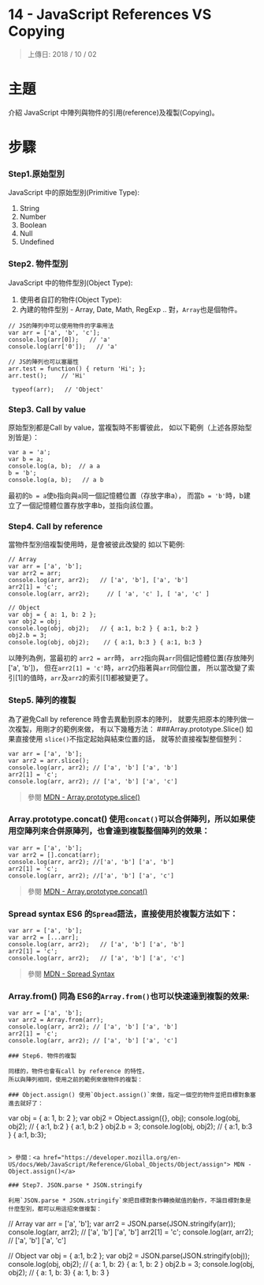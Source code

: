 # 14 - JavaScript References VS Copying

> 上傳日: 2018 / 10 / 02

# 主題

介紹 JavaScript 中陣列與物件的引用(reference)及複製(Copying)。


# 步驟

### Step1.原始型別

JavaScript 中的原始型別(Primitive Type):

 1. String
 2. Number
 3. Boolean
 4. Null
 5. Undefined
 
 ### Step2. 物件型別
 
 JavaScript 中的物件型別(Object Type):
 
 1. 使用者自訂的物件(Object Type):
 2. 內建的物件型別 - Array, Date, Math, RegExp ..
    對，`Array`也是個物件。
    
 ```
 // JS的陣列中可以使用物件的字串用法
 var arr = ['a', 'b', 'c'];
 console.log(arr[0]);   // 'a'
 console.log(arr['0']);   // 'a'
 
 // JS的陣列也可以塞屬性
 arr.test = function() { return 'Hi'; };
 arr.test();    // 'Hi'
 
  typeof(arr);   // 'Object'
  ```
  
  ### Step3. Call by value
  
  原始型別都是Call by value，當複製時不影響彼此，
  如以下範例（上述各原始型別皆是）：
  ```
  var a = 'a';
  var b = a;
  console.log(a, b);  // a a
  b = 'b';
  console.log(a, b);   // a b
  ```
  
  最初的`b = a`使`b`指向與`a`同一個記憶體位置（存放字串a），
  而當`b = 'b'`時，b建立了一個記憶體位置存放字串b，並指向該位置。
  
  ### Step4. Call by reference
  
  當物件型別倍複製使用時，是會被彼此改變的
  如以下範例:
  ```
  // Array
  var arr = ['a', 'b'];
  var arr2 = arr;
  console.log(arr, arr2);   // ['a', 'b'], ['a', 'b']
  arr2[1] = 'c';
  console.log(arr, arr2);     // [ 'a', 'c' ], [ 'a', 'c' ]
  
  // Object
  var obj = { a: 1, b: 2 };
  var obj2 = obj;
  console.log(obj, obj2);   // { a:1, b:2 } { a:1, b:2 }
  obj2.b = 3;
  console.log(obj, obj2);    // { a:1, b:3 } { a:1, b:3 } 
  ```
  
  以陣列為例，當最初的 `arr2 = arr`時，
  `arr2`指向與`arr`同個記憶體位置(存放陣列['a', 'b'])，
  但在`arr2[1] = 'c'`時，`arr2`仍指著與`arr`同個位置，
  所以當改變了索引[1]的值時，`arr`及`arr2`的索引[1]都被變更了。
  
  ### Step5. 陣列的複製
  
  為了避免Call by reference 時會去異動到原本的陣列，
  就要先把原本的陣列做一次複製，用剛才的範例來做，
  有以下幾種方法： ###Array.prototype.Slice() 如果直接使用 `slice()`不指定起始與結束位置的話，
  就等於直接複製整個整列：
  
  ```
  var arr = ['a', 'b'];
  var arr2 = arr.slice();
  console.log(arr, arr2); // ['a', 'b'] ['a', 'b']
  arr2[1] = 'c';
  console.log(arr, arr2); // ['a', 'b'] ['a', 'c']
  ```
  
  > 參閱 <a href="https://developer.mozilla.org/en-US/docs/Web/JavaScript/Reference/Global_Objects/Array/slice"> MDN - Array.prototype.slice()</a>
  
  ### Array.prototype.concat() 使用`concat()`可以合併陣列，所以如果使用空陣列來合併原陣列，也會達到複製整個陣列的效果：
  
  ```
  var arr = ['a', 'b'];
  var arr2 = [].concat(arr);
  console.log(arr, arr2); //['a', 'b'] ['a', 'b']
  arr2[1] = 'c';
  console.log(arr, arr2); //['a', 'b'] ['a', 'c']
  ```
  
  > 參閱 <a href="https://developer.mozilla.org/en-US/docs/Web/JavaScript/Reference/Global_Objects/Array/concat"> MDN - Array.prototype.concat()</a>
  
  ### Spread syntax ES6 的`Spread`語法，直接使用於複製方法如下：
  
  ```
  var arr = ['a', 'b'];
  var arr2 = [...arr];
  console.log(arr, arr2);   // ['a', 'b'] ['a', 'b']
  arr2[1] = 'c';
  console.log(arr, arr2);   // ['a', 'b'] ['a', 'c']
  ```
  
  > 參閱 <a href="https://developer.mozilla.org/zh-TW/docs/Web/JavaScript/Reference/Operators/Spread_syntax"> MDN - Spread Syntax </a>
  
  ### Array.from() 同為 ES6的`Array.from()`也可以快速達到複製的效果:
  
 ```
 var arr = ['a', 'b'];
 var arr2 = Array.from(arr);
 console.log(arr, arr2); // ['a', 'b'] ['a', 'b']
 arr2[1] = 'c';
 console.log(arr, arr2); // ['a', 'b'] ['a', 'c']
 
 ### Step6. 物件的複製
 
 同樣的，物件也會有call by reference 的特性，
 所以與陣列相同，使用之前的範例來做物件的複製：
 
 ### Object.assign() 使用`Object.assign()`來做，指定一個空的物件並把目標對象塞進去就好了：
 ```
 var obj = { a: 1, b: 2 };
 var obj2 = Object.assign({}, obj);
 console.log(obj, obj2); // { a:1, b:2 } { a:1, b:2 }
 obj2.b = 3;
 console.log(obj, obj2); // { a:1, b:3 } { a:1, b:3};
 ```
 
 > 參閱：<a href="https://developer.mozilla.org/en-US/docs/Web/JavaScript/Reference/Global_Objects/Object/assign"> MDN - Object.assign()</a>
 
 ### Step7. JSON.parse * JSON.stringify
 
 利用`JSON.parse * JSON.stringify`來把目標對象作轉換賦值的動作，不論目標對象是什麼型別，都可以用這招來做複製：
 ```
 // Array
 var arr = ['a', 'b'];
 var arr2 = JSON.parse(JSON.stringify(arr));
 console.log(arr, arr2);  // ['a', 'b'] ['a', 'b']
 arr2[1] = 'c';
 console.log(arr, arr2);  // ['a', 'b'] ['a', 'c']
 
 // Object
 var obj = { a:1, b:2 };
 var obj2 = JSON.parse(JSON.stringify(obj));
 console.log(obj, obj2);   // { a: 1, b: 2} { a: 1, b: 2 }
 obj2.b = 3;
 console.log(obj, obj2); // { a: 1, b: 3} { a: 1, b: 3 }
 ```
 
 
